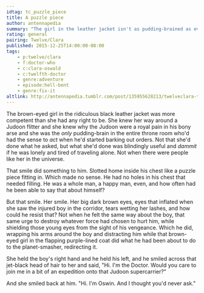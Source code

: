 ```yaml
---
idtag: tc_puzzle_piece
title: A puzzle piece
author: antennapedia
summary: "The girl in the leather jacket isn't as pudding-brained as everybody else."
rating: general
pairing: Twelve/Clara
published: 2015-12-25T14:00:00-08:00
tags:
    - p:twelve/clara
    - f:doctor-who
    - c:clara-oswald
    - c:twelfth-doctor
    - genre:adventure
    - episode:hell-bent
    - genre:fix-it
altlink: http://antennapedia.tumblr.com/post/135955628213/twelveclara-twelve-doesnt-remember-this-girl
---
```

The brown-eyed girl in the ridiculous black leather jacket was more competent than she had any right to be. She knew her way around a Judoon flitter and she knew why the Judoon were a royal pain in his bony arse and she was the *only* pudding-brain in the entire throne room who'd had the sense to *act* when he'd started barking out orders. Not that she'd done what he asked, but what she'd done was blindingly useful and *dammit* if he was lonely and tired of traveling alone. Not when there were people like her in the universe.

That smile did something to him. Slotted home inside his chest like a puzzle piece fitting in. Which made no sense. He had no holes in his chest that needed filling. He was a whole man, a happy man, even, and how often had he been able to say that about himself?

But that smile. Her smile. Her big dark brown eyes, eyes that inflated when she saw the injured boy in the corridor, tears wetting her lashes, and how could he resist that? Not when he felt the same way about the boy, that same urge to destroy whatever force had chosen to hurt him, while shielding those young eyes from the sight of his vengeance. Which he did, wrapping his arms around the boy and distracting him while that brown-eyed girl in the flapping purple-lined coat did what he had been about to do to the planet-smasher, redirecting it.

She held the boy's right hand and he held his left, and he smiled across that jet-black head of hair to her and said, "Hi. I'm the Doctor. Would you care to join me in a bit of an expedition onto that Judoon supercarrier?"

And she smiled back at him. "Hi. I'm Oswin. And I thought you'd never ask."
